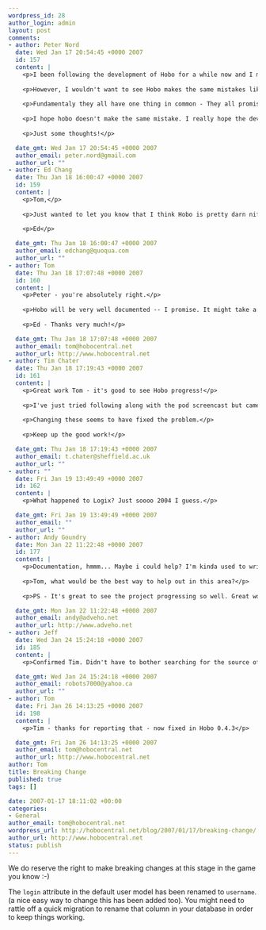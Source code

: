 ```yaml
--- 
wordpress_id: 28
author_login: admin
layout: post
comments: 
- author: Peter Nord
  date: Wed Jan 17 20:54:45 +0000 2007
  id: 157
  content: |
    <p>I been following the development of Hobo for a while now and I must say it is impressing. </p>
    
    <p>However, I wouldn't want to see Hobo makes the same mistakes like other great projects (Streamlined, Rails Engine, Various template plugins and other ground breaking CMS and what not project). Most of these above mentioned project are dying or dead or has about 5 to 7 hard core developers with no community.</p>
    
    <p>Fundamentaly they all have one thing in common - They all promises a bundle and pump in bleeding edge features without explaining those bleeding edge features to users i.e. lack of documentation thus they fail to build a community.</p>
    
    <p>I hope hobo doesn't make the same mistake. I really hope the development team focus on bringing more and more documentation instead of features, cos this features will come from the community when the docs are there to support community development.</p>
    
    <p>Just some thoughts!</p>

  date_gmt: Wed Jan 17 20:54:45 +0000 2007
  author_email: peter.nord@gmail.com
  author_url: ""
- author: Ed Chang
  date: Thu Jan 18 16:00:47 +0000 2007
  id: 159
  content: |
    <p>Tom,</p>
    
    <p>Just wanted to let you know that I think Hobo is pretty darn nifty. You're doing great work.</p>
    
    <p>Ed</p>

  date_gmt: Thu Jan 18 16:00:47 +0000 2007
  author_email: edchang@quoqua.com
  author_url: ""
- author: Tom
  date: Thu Jan 18 17:07:48 +0000 2007
  id: 160
  content: |
    <p>Peter - you're absolutely right.</p>
    
    <p>Hobo will be very well documented -- I promise. It might take a while to get there but we'll definitely get there. For my last open-source project, I once put a day aside to write a quick tutorial, and ended up spending the whole week writing a 100-page mini-book. We'll get there.</p>
    
    <p>Ed - Thanks very much!</p>

  date_gmt: Thu Jan 18 17:07:48 +0000 2007
  author_email: tom@hobocentral.net
  author_url: http://www.hobocentral.net
- author: Tim Chater
  date: Thu Jan 18 17:19:43 +0000 2007
  id: 161
  content: |
    <p>Great work Tom - it's good to see Hobo progress!</p>
    
    <p>I've just tried following along with the pod screencast but came across a problem when trying to use the app. I've spotted what looks like an typo on lines 190 and 195 of vendor/plugins/hobo/lib/hobo.rb - 'check<em>persmission' instead of 'check</em>permission'...</p>
    
    <p>Changing these seems to have fixed the problem.</p>
    
    <p>Keep up the good work!</p>

  date_gmt: Thu Jan 18 17:19:43 +0000 2007
  author_email: t.chater@sheffield.ac.uk
  author_url: ""
- author: ""
  date: Fri Jan 19 13:49:49 +0000 2007
  id: 162
  content: |
    <p>What happened to Logix? Just soooo 2004 I guess.</p>

  date_gmt: Fri Jan 19 13:49:49 +0000 2007
  author_email: ""
  author_url: ""
- author: Andy Goundry
  date: Mon Jan 22 11:22:48 +0000 2007
  id: 177
  content: |
    <p>Documentation, hmmm... Maybe i could help? I'm kinda used to writing readable technical docs and would enjoy documenting Hobo.</p>
    
    <p>Tom, what would be the best way to help out in this area?</p>
    
    <p>PS - It's great to see the project progressing so well. Great work to all involved (all contributors as you all count toward the success). I'm certain that Hobo is in NO DANGER of failing to gain a community. The direction is clear, support strong and quality high. Gotta be a winner :-)</p>

  date_gmt: Mon Jan 22 11:22:48 +0000 2007
  author_email: andy@adveho.net
  author_url: http://www.adveho.net
- author: Jeff
  date: Wed Jan 24 15:24:18 +0000 2007
  id: 185
  content: |
    <p>Confirmed Tim. Didn't have to bother searching for the source of the check_persmission error thanks to you. Pod runs great using 0.4.2 with Tim's quick change to hobo.rb</p>

  date_gmt: Wed Jan 24 15:24:18 +0000 2007
  author_email: robots7000@yahoo.ca
  author_url: ""
- author: Tom
  date: Fri Jan 26 14:13:25 +0000 2007
  id: 198
  content: |
    <p>Tim - thanks for reporting that - now fixed in Hobo 0.4.3</p>

  date_gmt: Fri Jan 26 14:13:25 +0000 2007
  author_email: tom@hobocentral.net
  author_url: http://www.hobocentral.net
author: Tom
title: Breaking Change
published: true
tags: []

date: 2007-01-17 18:11:02 +00:00
categories: 
- General
author_email: tom@hobocentral.net
wordpress_url: http://hobocentral.net/blog/2007/01/17/breaking-change/
author_url: http://www.hobocentral.net
status: publish
---
```

We do reserve the right to make breaking changes at this stage in the game you know :-)

The `login` attribute in the default user model has been renamed to `username`. (a nice easy way to change this has been added too). You might need to rattle off a quick migration to rename that column in your database in order to keep things working.
